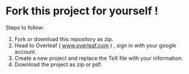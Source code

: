 # Fork this project for yourself !

Steps to follow:

1. Fork or download this repository as zip.
2. Head to Overleaf ( www.overleaf.com ) , sign in with your google account.
3. Create a new project and replace the TeX file with your information.
4. Download the project as zip or pdf.
